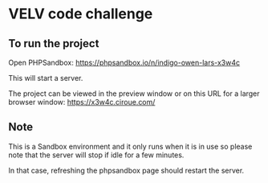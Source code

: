 # VELV code challenge

## To run the project

Open PHPSandbox: https://phpsandbox.io/n/indigo-owen-lars-x3w4c

This will start a server.


The project can be viewed in the preview window or on this URL for a larger browser window: https://x3w4c.ciroue.com/


## Note
This is a Sandbox environment and it only runs when it is in use so please note that the server will stop if idle for a few minutes.

In that case, refreshing the phpsandbox page should restart the server.
